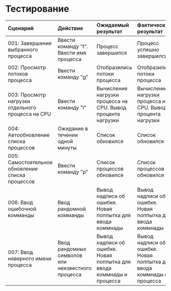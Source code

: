 # Тестирование

|Сценарий|Действие|Ожидаемый результат|Фактический результат| Оценка|
|:---|:---|:---|:---|:---|
| 001: Завершение выбранного процесса | Ввести команду "t". Ввести имя процесса| Процесс завершился | Процесс успешно завершился | Прошёл |
| 002: Просмотр потоков процесса | Ввести команду "g" | Отобразились потоки процесса | Отобразились потоки процесса | Прошёл |
| 003: Просмотр нагрузки отдельного процесса на CPU | Ввести команду "l" | Вычисление нагрузки процесса на CPU. Вывод процента нагрузки | Вычисление нагрузки процесса на CPU. Вывод процента нагрузки | Прошёл |
|004:  Автообновление списка процессов | Ожидание в течении одной минуты | Список обновился | Список обновился | Прошёл |
|005: Самостоятельное обновление списка процессов | Ввести команду "p" | Список процессов обновился | Список процессов обновился | Прошёл |
|006: Ввод ошибочной комманды | Ввод рандомной комманды | Вывод надписи об ошибке. Новая поппытка для ввода коммнады | Вывод надписи об ошибке. Новая поппытка для ввода коммнады | Прошёл |
|007: Ввод неверного имени процесса | Ввод рандомных символов или неизвестного процесса | Вывод надписи об ошибке. Новая поппытка для ввода коммнады и процесса | Вывод надписи об ошибке. Новая поппытка для ввода коммнады и процесса | Прошёл |

